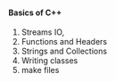#### Basics of C++ 
1. Streams IO, 
2. Functions and Headers
3. Strings and Collections
4. Writing classes
5. make files
